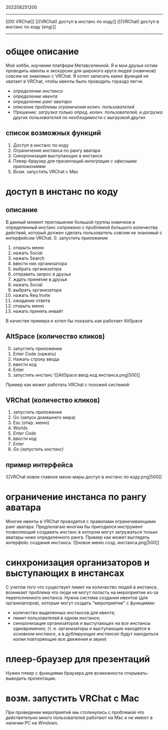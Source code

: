 202208251200
***
[[00 VRChat]]
[[(VRChat) доступ в инстанс по коду]]
[[(VRChat) доступ в инстанс по коду (eng)]]
***
# общее описание
Моё хобби, изучение платформ Метавселенной.
Я и мои друзья хотим проводить ивенты и экскурсии для широкого круга людей (новичков) совсем не знакомых с VRChat.
Я хотел записать каких функций не хватает в VRChat, чтобы ивенты было проводить гораздо легче.

- *определение инстанса*
- *определение ивента*
- *определение ранг аватара*
- *описание проблемы ограничения колич. пользователей*
- *!!!решение: загрузка только опред. колич. пользователей, и догрузка других пользователей по необходимости с выгрузкой других*

## список возможных функций
1. Доступ в инстанс по коду
2. Ограничение инстанса по рангу аватара
3. Синхронизация выступающих в инстансе
4. Плеер-браузер для презентаций *интеграция с офисными приложениями*
5. Возм. запустить VRChat с Mac
# доступ в инстанс по коду
## описание
В данный момент приглашение большой группы новичков в определенный инстанс сопряжено с проблемой большого количества действий, который должен сделать пользователь совсем не знакомый с интерфейсом VRChat.
0. запустить приложение
1. открыть меню
2. нажать Social
3. нажать Search
4. ввести ник организатора 
5. выбрать организатора
6. отправить запрос в друзья
7. ждать принятие в друзья
8. нажать Social
9. выбрать организатора
10. нажать Req Invite
11. ожидание ответа
12. открыть меню
13. нажать принять инвайт

В качестве примера я хотел бы показать как работает AltSpace

## AltSpace (количество кликов)
0. запустить приложение
1. Enter Code (нажать)
2. Нажать строку ввода
3. ввести код
4. Enter
5. запустить инстанс
![[AltSpace ввод код инстанса.png|500]]

Пример как может работать VRChat с похожей системой:

## VRChat (количество кликов)
1. запустить приложение
2. Go (запуск домашнего мира)
3. Esc (откр. меню)
4. Worlds
5. *Enter Code*
6. *ввести код*
7. *Enter*
8. *Go (запустить инстанс)*
## пример интерфейса
![[VRChat новое главное меню миры доступ в инстанс по коду.png|500]]
# ограничение инстанса по рангу аватара
Многие ивенты в VRChat проводятся с правилами ограничивающими ранг аватара.
Предполагаю многим бы пригодился инструмент позволяющий создавать инстанс в котором могут загружаться только аватары ниже определенного ранга.
Пример как может выглядеть интерфейс создания инстанса.
![[новое меню созд. инстанса.png|500]]
# синхронизация организаторов и выступающих в инстансах
С учетом того что существует лимит на количество людей в инстансе, возникает проблема что люди не могут попасть на мероприятие из-за переполненного инстанса. 
Нужна система создания ивентов (для организаторов), 
которые могут создать "мероприятие" с функциями: 
- количество выделенных инстансов для ивента;
- лимит пользователей в одном инстансе;
- синхронизация организаторов и выступающих на все инстансы одновременно;
  (т. е. организаторы и выступающие находятся в *основном инстансе*, а в *дублирующих инстансах* будут находиться *копии* повторяющие все движения и звуки)
# плеер-браузер для презентаций
Нужен плеер с функциями браузера для возможности открывать-выводить презентации.
# возм. запустить VRChat с Mac
При проведении мероприятий мы столкнулись с проблемой что действительно много пользователей работают на Mac и не имеют в наличии PC на Windows.